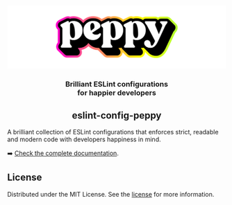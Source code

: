 <div align="center"><img src="../../media/readme-banner.png" width="600" role="presentation" /></div>
<h3 align="center">Brilliant ESLint configurations<br/> for happier developers</h3>

<h2 align="center">eslint-config-peppy</h2>

A brilliant collection of ESLint configurations that enforces strict, readable and modern code with developers happiness in mind.

➡️ [Check the complete documentation](https://github.com/arsnl/peppy).

## License

Distributed under the MIT License. See the [license](/LICENSE) for more information.
